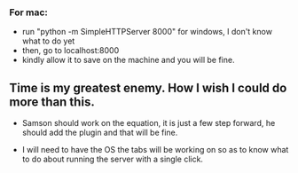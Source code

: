 ### For mac: 

* run "python -m SimpleHTTPServer 8000"
for windows, I don't know what to do yet
* then, go to localhost:8000
* kindly allow it to save on the machine and you will be fine.

## Time is my greatest enemy. How I wish I could do more than this.
* Samson should work on the equation, it is just a few step forward, he should add the plugin and that will be fine.

* I will need to have the OS the tabs will be working on so as to know what to do about running the server with a single click.
